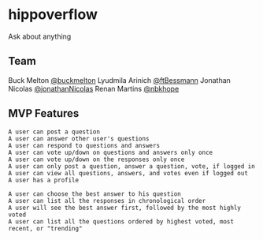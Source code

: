 # hippoverflow

Ask about anything

## Team

Buck Melton [@buckmelton](https://github.com/buckmelton)
Lyudmila Arinich [@ftBessmann](https://github.com/ftBessmann)
Jonathan Nicolas [@jonathanNicolas](https://github.com/jonathanNicolas)
Renan Martins [@nbkhope](https://github.com/nbkhope)

## MVP Features

```
A user can post a question
A user can answer other user's questions
A user can respond to questions and answers
A user can vote up/down on questions and answers only once
A user can vote up/down on the responses only once
A user can only post a question, answer a question, vote, if logged in
A user can view all questions, answers, and votes even if logged out
A user has a profile
```

```
A user can choose the best answer to his question
A user can list all the responses in chronological order
A user will see the best answer first, followed by the most highly voted
A user can list all the questions ordered by highest voted, most recent, or "trending"
```
